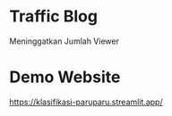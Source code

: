 # Traffic Blog

Meninggatkan Jumlah Viewer

# Demo Website

https://klasifikasi-paruparu.streamlit.app/
